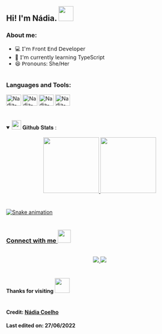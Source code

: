 ## Hi! I'm Nádia. <img height="40" src="https://c.tenor.com/Uj51QGqXIK4AAAAi/waving-hi-there.gif"/>

### About me:

- 💻 𝖨'𝗆 𝖥𝗋𝗈𝗇𝗍 𝖤𝗇𝖽 𝖣𝖾𝗏𝖾𝗅𝗈𝗉𝖾𝗋
- 🧠 𝖨'𝗆 𝖼𝗎𝗋𝗋𝖾𝗇𝗍𝗅𝗒 𝗅𝖾𝖺𝗋𝗇𝗂𝗇𝗀 TypeScript
- 😆 𝖯𝗋𝗈𝗇𝗈𝗎𝗇𝗌: She/𝖧er

#

### Languages and Tools:
<div style="display: inline-block">
  <img align="center" alt="Nadia-JS" height="30" width="40" src="https://cdn.jsdelivr.net/gh/devicons/devicon/icons/javascript/javascript-plain.svg"/>
  <img align="center" alt="Nadia-TS" height="30" width="40" src="https://cdn.jsdelivr.net/gh/devicons/devicon/icons/typescript/typescript-original.svg"/>
  <img align="center" alt="Nadia-HTML" height="30" width="40" src="https://cdn.jsdelivr.net/gh/devicons/devicon/icons/html5/html5-original.svg"/>
  <img align="center" alt="Nadia-CSS" height="30" width="40"  src="https://cdn.jsdelivr.net/gh/devicons/devicon/icons/css3/css3-original.svg"/>        
</div>

#

<details open="">
  <summary>
    <img src="https://media.giphy.com/media/ZOKhyP4ai1guMHhwFB/giphy.gif" height="25">
    <span> 𝐆𝐢𝐭𝐡𝐮𝐛 𝐒𝐭𝐚𝐭𝐬 : </span>
  </summary>
  <br>

<div align="center">
  <a href="https://github.com/nadiacoelhoc">
  <img height="150em" src="https://github-readme-stats.vercel.app/api?username=nadiacoelhoc&show_icons=true&theme=dracula&include_all_commits=true&count_private=true"/>
  <img height="150em" src="https://github-readme-stats.vercel.app/api/top-langs/?username=nadiacoelhoc&layout=compact&langs_count=7&theme=dracula"/>
</div>

 #   
    
  ![Snake animation](https://github.com/nadiacoelhoc/nadiacoelhoc/blob/output/github-contribution-grid-snake.svg)
    
</details>
 
# 
  
### Connect with me <img height="35" src="https://c.tenor.com/wLuGDio_sbIAAAAi/piyueshmodi-curiouspiyuesh.gif"/>

<p align="center">
  <br>
  <a href="https://www.linkedin.com/in/nadiacoelho/" target="_blank">
    <img src="https://img.shields.io/badge/LinkedIn-0077B5?style=for-the-badge&logo=linkedin&logoColor=white"/>
  </a>
  <a href="mailto: nadia.coelhoc@gmail.com" target="_blank">
    <img src="https://img.shields.io/badge/Gmail-D14836?style=for-the-badge&logo=gmail&logoColor=white"/>
  </a>
</p>

#
  
#### Thanks for visiting <img height="40" src="https://c.tenor.com/wJ1f-nu2nggAAAAi/wave-bye.gif"></h3>

#

#### Credit: <a href="https://github.com/nadiacoelhoc">Nádia Coelho</a></h4>
#### Last edited on: 27/06/2022
